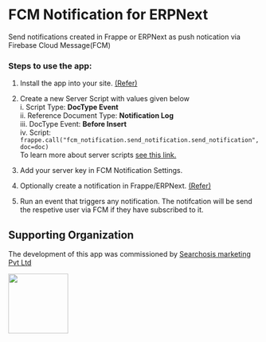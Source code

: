 # FCM Notification for ERPNext
Send notifications created in Frappe or ERPNext as push notication via Firebase Cloud Message(FCM)

### Steps to use the app:

1. Install the app into your site. [(Refer)](https://frappeframework.com/docs/v13/user/en/bench/frappe-commands#app-installation)

2. Create a new Server Script with values given below<br />
  i. Script Type: **DocType Event**<br />
  ii. Reference Document Type: **Notification Log**<br />
  iii. DocType Event: **Before Insert**<br />
  iv. Script: `frappe.call("fcm_notification.send_notification.send_notification", doc=doc)`<br />
To learn more about server scripts [see this link.](https://frappeframework.com/docs/v13/user/en/desk/scripting/server-script) 

2. Add your server key in FCM Notification Settings.

3. Optionally create a notification in Frappe/ERPNext. [(Refer)](https://docs.erpnext.com/docs/v12/user/manual/en/setting-up/notifications)

4. Run an event that triggers any notification. The notifcation will be send the respetive user via FCM if they have subscribed to it.


## Supporting Organization

The development of this app was commissioned by [Searchosis marketing Pvt Ltd](searchosis.com)

<img src="https://user-images.githubusercontent.com/246454/152739360-185e022a-3474-4d4a-9c89-5922bad401c0.png" width="120">

